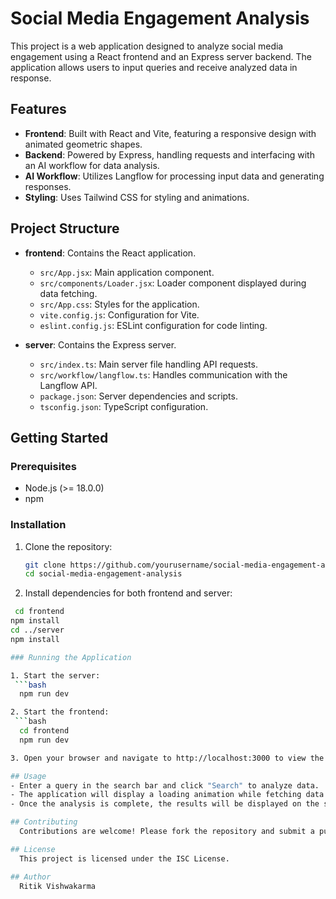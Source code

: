 # Social Media Engagement Analysis

This project is a web application designed to analyze social media engagement using a React frontend and an Express server backend. The application allows users to input queries and receive analyzed data in response.

## Features

- **Frontend**: Built with React and Vite, featuring a responsive design with animated geometric shapes.
- **Backend**: Powered by Express, handling requests and interfacing with an AI workflow for data analysis.
- **AI Workflow**: Utilizes Langflow for processing input data and generating responses.
- **Styling**: Uses Tailwind CSS for styling and animations.

## Project Structure

- **frontend**: Contains the React application.
  - `src/App.jsx`: Main application component.
  - `src/components/Loader.jsx`: Loader component displayed during data fetching.
  - `src/App.css`: Styles for the application.
  - `vite.config.js`: Configuration for Vite.
  - `eslint.config.js`: ESLint configuration for code linting.

- **server**: Contains the Express server.
  - `src/index.ts`: Main server file handling API requests.
  - `src/workflow/langflow.ts`: Handles communication with the Langflow API.
  - `package.json`: Server dependencies and scripts.
  - `tsconfig.json`: TypeScript configuration.

## Getting Started

### Prerequisites

- Node.js (>= 18.0.0)
- npm

### Installation

1. Clone the repository:
   ```bash
   git clone https://github.com/yourusername/social-media-engagement-analysis.git
   cd social-media-engagement-analysis


2. Install dependencies for both frontend and server:
  ```bash
   cd frontend
  npm install
  cd ../server
  npm install

### Running the Application

1. Start the server:
   ```bash
    npm run dev

2. Start the frontend:
   ```bash
    cd frontend
    npm run dev

3. Open your browser and navigate to http://localhost:3000 to view the application.

## Usage
 - Enter a query in the search bar and click "Search" to analyze data.
 - The application will display a loading animation while fetching data.
 - Once the analysis is complete, the results will be displayed on the screen.

## Contributing
    Contributions are welcome! Please fork the repository and submit a pull request for any improvements or bug fixes.

## License
    This project is licensed under the ISC License.

## Author
    Ritik Vishwakarma

